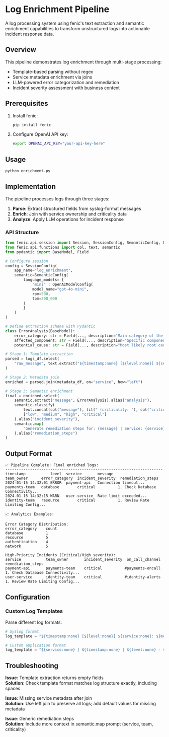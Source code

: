 # Log Enrichment Pipeline

A log processing system using fenic's text extraction and semantic enrichment capabilities to transform unstructured logs into actionable incident response data.

## Overview

This pipeline demonstrates log enrichment through multi-stage processing:

- Template-based parsing without regex
- Service metadata enrichment via joins
- LLM-powered error categorization and remediation
- Incident severity assessment with business context

## Prerequisites

1. Install fenic:

   ```bash
   pip install fenic
   ```

2. Configure OpenAI API key:
   ```bash
   export OPENAI_API_KEY="your-api-key-here"
   ```

## Usage

```bash
python enrichment.py
```

## Implementation

The pipeline processes logs through three stages:

1. **Parse**: Extract structured fields from syslog-format messages
2. **Enrich**: Join with service ownership and criticality data
3. **Analyze**: Apply LLM operations for incident response

### API Structure

```python
from fenic.api.session import Session, SessionConfig, SemanticConfig, OpenAIModelConfig
from fenic.api.functions import col, text, semantic
from pydantic import BaseModel, Field

# Configure session
config = SessionConfig(
    app_name="log_enrichment",
    semantic=SemanticConfig(
        language_models= {
            "mini" : OpenAIModelConfig(
            model_name="gpt-4o-mini",
            rpm=500,
            tpm=200_000
        )
        }
    )
)

# Define extraction schema with Pydantic
class ErrorAnalysis(BaseModel):
    error_category: str = Field(..., description="Main category of the error")
    affected_component: str = Field(..., description="Specific component affected")
    potential_cause: str = Field(..., description="Most likely root cause")

# Stage 1: Template extraction
parsed = logs_df.select(
    "raw_message", text.extract("${timestamp:none} [${level:none}] ${service:none}: ${message:none}")
)

# Stage 2: Metadata join
enriched = parsed.join(metadata_df, on="service", how="left")

# Stage 3: Semantic enrichment
final = enriched.select(
    semantic.extract("message", ErrorAnalysis).alias("analysis"),
    semantic.classify(
        text.concat(col("message"), lit(" (criticality: "), col("criticality"), lit(")")),
        ["low", "medium", "high", "critical"]
    ).alias("incident_severity"),
    semantic.map(
        "Generate remediation steps for: {message} | Service: {service} | Team: {team_owner}"
    ).alias("remediation_steps")
)
```

## Output Format

```shell
✅ Pipeline Complete! Final enriched logs:
----------------------------------------------------------------------
timestamp           level  service       message                  team_owner      error_category  incident_severity  remediation_steps
2024-01-15 14:32:01 ERROR  payment-api   Connection timeout...    payments-team   database        critical          1. Check Database Connectivity...
2024-01-15 14:32:15 WARN   user-service  Rate limit exceeded...   identity-team   resource        critical          1. Review Rate Limiting Config...

📈 Analytics Examples:

Error Category Distribution:
error_category    count
database          1
resource          5
authentication    4
network           5

High-Priority Incidents (Critical/High severity):
service           team_owner       incident_severity  on_call_channel    remediation_steps
payment-api       payments-team    critical          #payments-oncall   1. Check Database Connectivity...
user-service      identity-team    critical          #identity-alerts   1. Review Rate Limiting Config...
```

## Configuration

### Custom Log Templates

Parse different log formats:

```python
# Syslog format
log_template = "${timestamp:none} [${level:none}] ${service:none}: ${message:none}"

# Custom application format
log_template = "${service:none} | ${timestamp:none} | ${level:none} - ${message:none}"
```

## Troubleshooting

**Issue**: Template extraction returns empty fields  
**Solution**: Check template format matches log structure exactly, including spaces

**Issue**: Missing service metadata after join  
**Solution**: Use left join to preserve all logs; add default values for missing metadata

**Issue**: Generic remediation steps  
**Solution**: Include more context in semantic.map prompt (service, team, criticality)
